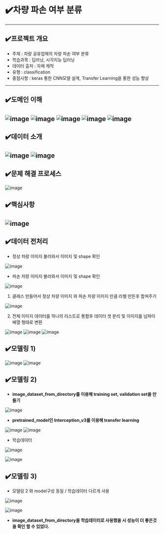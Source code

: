 # ✔️차량 파손 여부 분류 
---

## ✔️프로젝트 개요
- 주제 : 차량 공유업체의 차량 파손 여부 분류
- 학습과목 : 딥러닝, 시각지능 딥러닝
- 데이터 출처 : 자체 제작
- 유형 : classification
- 중점사항 : keras 통한 CNN모델 설계, Transfer Learning을 통한 성능 향상
---

## ✔️도메인 이해
![image](https://github.com/user-attachments/assets/3792eadb-350a-418f-8f7a-e9ee8a23984b)
![image](https://github.com/user-attachments/assets/40eca5eb-1792-4566-99eb-ec704642b449)
![image](https://github.com/user-attachments/assets/7ae5215e-cfe9-43a4-a63b-250f42658546)
![image](https://github.com/user-attachments/assets/ba965ade-8b13-42ef-8ad9-9ca0366cf0c6)
![image](https://github.com/user-attachments/assets/42855d51-9e24-4aa7-870f-6a7b3639b87c)
---

## ✔️데이터 소개
![image](https://github.com/user-attachments/assets/62c64a43-69fd-49db-b971-2dcc0481dafa)
![image](https://github.com/user-attachments/assets/a06acc4a-2cdf-4d06-92d4-5ee723d98dc9)
---

## ✔️문제 해결 프로세스
![image](https://github.com/user-attachments/assets/422102e8-3ab1-4bb7-9cab-5a7b037cb470)

## ✔️핵심사항
![image](https://github.com/user-attachments/assets/9a8729c4-7ec5-4aa0-82fc-7425f3b7438e)
---
## ✔️데이터 전처리

- 정상 차량 이미지 불러와서 이미지 및 shape 확인

![image](https://github.com/user-attachments/assets/35f8237a-468f-49e9-98f6-010c5f8306ad)

- 파손 차량 이미지 불러와서 이미지 및 shape 확인

![image](https://github.com/user-attachments/assets/b8ab78b6-c6e1-4b37-b560-bd9a1996e936)

1) 클래스 만들어서 정상 차량 이미지 와 파손 차량 이미지 만큼 라벨 만든후 합쳐주기

![image](https://github.com/user-attachments/assets/be4f5585-72fb-4724-9224-a2bf266cc0f2)

2) 전체 이미지 데이터를 하나의 리스트로 통합후 데이터 셋 분리 및 이미지를 넘파이 배열 형태로 변환

![image](https://github.com/user-attachments/assets/7814cc5a-1cc5-4a04-88c9-53658702c2cf)
![image](https://github.com/user-attachments/assets/efff51b3-98d8-40c6-a3b2-ed8b32f2c6e1)
![image](https://github.com/user-attachments/assets/a7f2129c-5fc6-4f85-8feb-15d582b1abf3)

## ✔️모델링 1)

![image](https://github.com/user-attachments/assets/10773a9f-41a8-41bb-b231-0075e0bb1629)
![image](https://github.com/user-attachments/assets/3d004139-b085-4a40-9883-0c29710aeeb2)


## ✔️모델링 2)

- **image_dataset_from_directory를 이용해 training set, validation set을 만들기**

![image](https://github.com/user-attachments/assets/eb16fd59-00e2-4a05-b526-cfd75cecd6f2)

- **pretrained_model인 Interception_v3를 이용해 transfer learning**

![image](https://github.com/user-attachments/assets/e7d281ce-ece9-412b-a2f7-df3e262c7138)
![image](https://github.com/user-attachments/assets/9edfeba5-5102-4d05-a53b-618524d47d99)
- 학습데이터

![image](https://github.com/user-attachments/assets/49f831d6-636d-4d43-be95-c06e2bbb0a62)

![image](https://github.com/user-attachments/assets/b450ce8e-f3cb-418d-a567-1080f0cbec99)

## ✔️모델링 3)

- 모델링 2 와 model구성 동일 / 학습데이터 다르게 사용

![image](https://github.com/user-attachments/assets/e9bd5c8b-c171-4a42-9803-8df60e47f962)

![image](https://github.com/user-attachments/assets/e459d626-7394-405e-a37d-a479aa72fc8a)

- **image_dataset_from_directory을 학습데이터로 사용했을 시 성능이 더 좋은것을 확인 할 수 있었다.**







